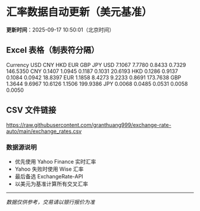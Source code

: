 # 汇率数据自动更新（美元基准）

**更新时间**：2025-09-17 10:50:01（北京时间）

## Excel 表格（制表符分隔）

Currency	USD	CNY	HKD	EUR	GBP	JPY
USD		7.1067	7.7780	0.8433	0.7329	146.5350
CNY	0.1407		1.0945	0.1187	0.1031	20.6193
HKD	0.1286	0.9137		0.1084	0.0942	18.8397
EUR	1.1858	8.4273	9.2233		0.8691	173.7638
GBP	1.3644	9.6967	10.6126	1.1506		199.9386
JPY	0.0068	0.0485	0.0531	0.0058	0.0050	

## CSV 文件链接

https://raw.githubusercontent.com/granthuang999/exchange-rate-auto/main/exchange_rates.csv

### 数据源说明
- 优先使用 Yahoo Finance 实时汇率
- Yahoo 失败时使用 Wise 汇率
- 最后备选 ExchangeRate-API
- 以美元为基准计算所有交叉汇率

---
*数据仅供参考，交易请以银行报价为准*